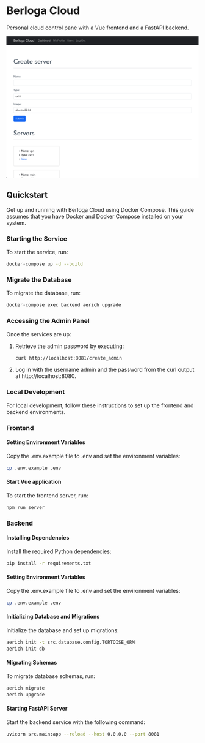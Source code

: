 # Berloga Cloud

Personal cloud control pane with a Vue frontend and a FastAPI backend.

![Dashboard_screenshot](https://github.com/nickyfoster/berloga-cloud/blob/main/docs/dashboard_page_example.png?raw=true)

## Quickstart
Get up and running with Berloga Cloud using Docker Compose. This guide assumes that you have Docker and Docker Compose installed on your system.

### Starting the Service
To start the service, run:
```bash
docker-compose up -d --build
```

### Migrate the Database
To migrate the database, run:
```bash
docker-compose exec backend aerich upgrade
```

### Accessing the Admin Panel
Once the services are up:
1. Retrieve the admin password by executing:
    ```bash
    curl http://localhost:8081/create_admin
    ```
2. Log in with the username admin and the password from the curl output at http://localhost:8080.


### Local Development
For local development, follow these instructions to set up the frontend and backend environments.

### Frontend

#### Setting Environment Variables
Copy the .env.example file to .env and set the environment variables:
```bash
cp .env.example .env
```

#### Start Vue application
To start the frontend server, run:
````bash
npm run server
````

### Backend

#### Installing Dependencies
Install the required Python dependencies:
```bash
pip install -r requirements.txt
```

#### Setting Environment Variables
Copy the .env.example file to .env and set the environment variables:
```bash
cp .env.example .env
```

#### Initializing Database and Migrations
Initialize the database and set up migrations:
```bash
aerich init -t src.database.config.TORTOISE_ORM
aerich init-db
```

#### Migrating Schemas
To migrate database schemas, run:
```bash
aerich migrate
aerich upgrade
```

#### Starting FastAPI Server
Start the backend service with the following command:
````bash
uvicorn src.main:app --reload --host 0.0.0.0 --port 8081
````


